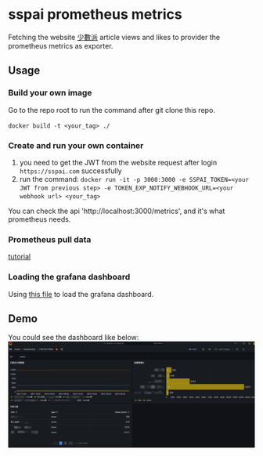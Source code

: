 # sspai prometheus metrics

Fetching the website [少數派](https://sspai.com/) article views and likes to provider the prometheus metrics as exporter.

## Usage

### Build your own image

Go to the repo root to run the command after git clone this repo.

`docker build -t <your_tag> ./`

### Create and run your own container

1. you need to get the JWT from the website request after login `https://sspai.com` successfully
2. run the command: `docker run -it -p 3000:3000 -e SSPAI_TOKEN=<your JWT from previous step> -e TOKEN_EXP_NOTIFY_WEBHOOK_URL=<your webhook url> <your_tag>`

You can check the api 'http://localhost:3000/metrics', and it's what prometheus needs.

### Prometheus pull data

[tutorial](https://prometheus.io/docs/prometheus/latest/getting_started/#configure-prometheus-to-monitor-the-sample-targets)

### Loading the grafana dashboard

Using [this file](./grafana/少數派寫手數據-1726189795818.json) to load the grafana dashboard.

## Demo

You could see the dashboard like below:
![dashboard](docs/image.png)
